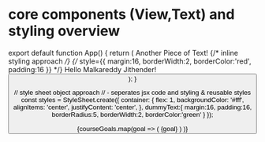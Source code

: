 # core components (View,Text) and styling overview
export default function App() {
  return (
    <View style={styles.container}>
      <View>
        <Text style={styles.dummyText}> Another Piece of Text! </Text>
      </View>
      {/* inline styling approach */}
      {/* style={{
        margin:16,
        borderWidth:2,
        borderColor:'red',
        padding:16
      }} */}
      <Text style={styles.dummyText}> Hello Malkareddy Jithender! </Text>
      <Button title='Click Me!' />
    </View>
  );
}

// style sheet object approach
// - seperates jsx code and styling & reusable styles
const styles = StyleSheet.create({
  container: {
    flex: 1,
    backgroundColor: '#fff',
    alignItems: 'center',
    justifyContent: 'center',
  },
  dummyText:{
    margin:16,
    padding:16,
    borderRadius:5,
    borderWidth:2,
    borderColor:'green'
  }
});

<!-- scroll view implementation-->
<ScrollView>
  {courseGoals.map(goal => 
  ( <View key={goal} style={styles.goalItem}>
  <Text style={styles.goalText}>{goal}</Text>
  </View>)
  )}
</ScrollView>